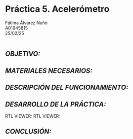 # Práctica 5. Acelerómetro
Fátima Álvarez Nuño <br/>
A01645815 <br/>
25/02/25 <br/>
<br/>

## *OBJETIVO:* <br/>

## *MATERIALES NECESARIOS:* <br/>

## *DESCRIPCIÓN DEL FUNCIONAMIENTO:* <br/>

## *DESARROLLO DE LA PRÁCTICA:* <br/>
RTL VIEWER:
RTL VIEWER:

## *CONCLUSIÓN:* <br/>